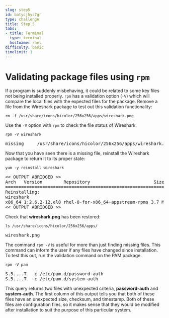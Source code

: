 ```yaml
---
slug: step5
id: batycjhys7gr
type: challenge
title: Step 5
tabs:
- title: Terminal
  type: terminal
  hostname: rhel
difficulty: basic
timelimit: 1
---
```

# Validating package files using `rpm`

If a program is suddenly misbehaving, it could be related to some key files not being
installed properly. `rpm` has a validation option (`-V`) which will compare
the local files with the expected files for the package. Remove a file from the
Wireshark package to test out this validation functionality:

```
rm -f /usr/share/icons/hicolor/256x256/apps/wireshark.png
```

Use the `-V` option with `rpm` to check the file status of Wireshark.

```
rpm -V wireshark
```

<pre class=file>
missing     /usr/share/icons/hicolor/256x256/apps/wireshark.png
</pre>

Now that you have seen there is a missing file, reinstall the Wireshark
package to return it to its proper state:

```
yum -y reinstall wireshark
```

<pre class=file>
<< OUTPUT ABRIDGED >>
Arch   Version        Repository                        Size
===================================================================
Reinstalling:
wireshark
x86_64 1:2.6.2-12.el8 rhel-8-for-x86_64-appstream-rpms 3.7 M
<< OUTPUT ABRIDGED >>
</pre>

Check that __wireshark.png__ has been restored:

```
ls /usr/share/icons/hicolor/256x256/apps/
```

<pre class=file>
wireshark.png
</pre>

The command `rpm -V` is useful for more than just finding missing files.
This command can inform the user if any files have changed since installation.
To test this out, run the validation command on the PAM package.

```
rpm -V pam
```

<pre class=file>
S.5....T.  c /etc/pam.d/password-auth
S.5....T.  c /etc/pam.d/system-auth
</pre>

This query returns two files with unexpected criteria, __password-auth__ and
__system-auth__. The first column of this output tells you that both of these
files have an unexpected size, checksum, and
timestamp. Both of these files are configuration files, so it makes sense
that they would be modified after installation to suit the purpose of this
particular system.
